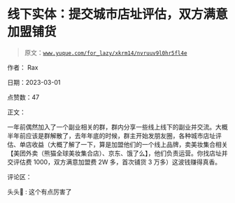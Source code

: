 # 线下实体：提交城市店址评估，双方满意加盟铺货

> 原文：[`www.yuque.com/for_lazy/xkrm14/nvruuv9l0hr5fl4e`](https://www.yuque.com/for_lazy/xkrm14/nvruuv9l0hr5fl4e)



作者： Rax 

日期：2023-03-01 

点赞数：47 

正文： 

一年前偶然加入了一个副业相关的群，群内分享一些线上线下的副业并交流。大概半年前应该是群解散了，去年年底的时候，群主开始发朋友圈，各种城市店址评估、单店收益（大概了解了一下，算是加盟他们的一个线上品牌，卖美妆集合相关【美团外卖（熊猫全球美妆集合店）、京东、饿了么】，他们负责运营。你找店址并交评估费 1000，双方满意加盟费 2W 多，首次铺货 3 万多）这波钱赚得真香。 

评论区： 

头头🍉 : 这个有点厉害了 

